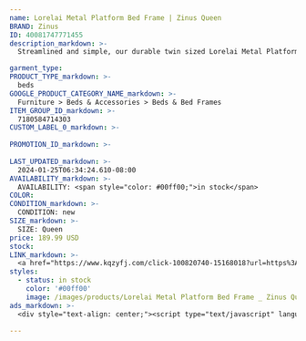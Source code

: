 ```yaml
---
name: Lorelai Metal Platform Bed Frame | Zinus Queen
BRAND: Zinus
ID: 40081747771455
description_markdown: >-
  Streamlined and simple, our durable twin sized Lorelai Metal Platform Bed is a versatile design perfectly suited for smaller areas like your guest, kids’, or spare room. In fact, this strong and clean-lined black frame is so good at seamlessly blending in, you might want to get two! And its solid steel frame doesn’t skimp one bit on stability. Engineered with a metal platform that can support your latex, spring, or memory foam mattress without the added box spring, this sleek silhouette is also space saving with its 10.5 inches of under bed clearance.

garment_type:
PRODUCT_TYPE_markdown: >-
  beds
GOOGLE_PRODUCT_CATEGORY_NAME_markdown: >-
  Furniture > Beds & Accessories > Beds & Bed Frames
ITEM_GROUP_ID_markdown: >-
  7180584714303
CUSTOM_LABEL_0_markdown: >-
  
PROMOTION_ID_markdown: >-
  
LAST_UPDATED_markdown: >-
  2024-01-25T06:34:24.610-08:00
AVAILABILITY_markdown: >-
  AVAILABILITY: <span style="color: #00ff00;">in stock</span>
COLOR:
CONDITION_markdown: >-
  CONDITION: new
SIZE_markdown: >-
  SIZE: Queen
price: 189.99 USD
stock: 
LINK_markdown: >-
  <a href="https://www.kqzyfj.com/click-100820740-15168018?url=https%3A%2F%2Fwww.zinus.com%2Fproducts%2Florelai-metal-platform-bed-frame%3Fvariant%3D40081747771455" target="_blank" style="display: inline-block; padding: 10px 20px; font-size: 16px; text-align: center; text-decoration: none; cursor: pointer; border: 1px solid #3498db; color: #3498db; background-color: #fff; border-radius: 5px; transition: background-color 0.3s;">Go to Product</a>
styles:
  - status: in stock
    color: '#00ff00'
    image: /images/products/Lorelai Metal Platform Bed Frame _ Zinus Queen/ZinusLorelai14InchMetalPlatformBedFrame-4.jpg
ads_markdown: >-
  <div style="text-align: center;"><script type="text/javascript" language="javascript" src="https://www.anrdoezrs.net/placeholder-52386842?target=_top&mouseover=N"></script></div>

---
```

